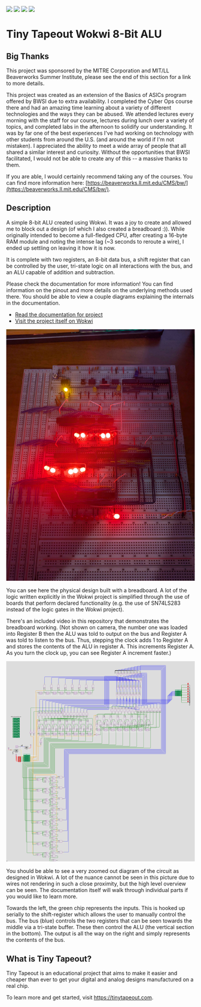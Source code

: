 ![](../../workflows/gds/badge.svg) ![](../../workflows/docs/badge.svg) ![](../../workflows/wokwi_test/badge.svg) ![](../../workflows/fpga/badge.svg)

# Tiny Tapeout Wokwi 8-Bit ALU 

## Big Thanks

This project was sponsored by the MITRE Corporation and MIT/LL Beaverworks Summer Institute, please see the end of this section for a link to more details.

This project was created as an extension of the Basics of ASICs program offered by BWSI due to extra availability. I completed the Cyber Ops course there and had an amazing time learning about a variety of different technologies and the ways they can be abused. We attended lectures every morning with the staff for our course, lectures during lunch over a variety of topics, and completed labs in the afternoon to solidify our understanding. It was by far one of the best experiences I've had working on technology with other students from around the U.S. (and around the world if I'm not mistaken). I appreciated the ability to meet a wide array of people that all shared a similar interest and curiosity. Without the opportunities that BWSI facilitated, I would not be able to create any of this -- a massive thanks to them.

If you are able, I would certainly recommend taking any of the courses. You can find more information here: [https://beaverworks.ll.mit.edu/CMS/bw/](https://beaverworks.ll.mit.edu/CMS/bw/).

## Description

A simple 8-bit ALU created using Wokwi. It was a joy to create and allowed me to block out a design (of which I also created a breadboard :)). While originally intended to become a full-fledged CPU, after creating a 16-byte RAM module and noting the intense lag (~3 seconds to reroute a wire), I ended up settling on leaving it how it is now.

It is complete with two registers, an 8-bit data bus, a shift register that can be controlled by the user, tri-state logic on all interactions with the bus, and an ALU capable of addition and subtraction.

Please check the documentation for more information! You can find information on the pinout and more details on the underlying methods used there. You should be able to view a couple diagrams explaining the internals in the documentation.

- [Read the documentation for project](docs/info.md)
- [Visit the project itself on Wokwi](https://wokwi.com/projects/407852791999030273)

![Picture of Breadboard](breadboard_pic.jpg)

You can see here the physical design built with a breadboard. A lot of the logic written explicitly in the Wokwi project is simplified through the use of boards that perform declared functionality (e.g. the use of SN74LS283 instead of the logic gates in the Wokwi project).

There's an included video in this repository that demonstrates the breadboard working. (Not shown on camera, the number one was loaded into Register B then the ALU was told to output on the bus and Register A  was told to listen to the bus. Thus, stepping the clock adds 1 to Register A and stores the contents of the ALU in register A. This increments Register A. As you turn the clock up, you can see Register A increment faster.)

![Circuit Diagram Screenshot from Wokwi](circuit.png)

You should be able to see a very zoomed out diagram of the circuit as designed in Wokwi. A lot of the nuance cannot be seen in this picture due to wires not rendering in such a close proximity, but the high level overview can be seen. The documentation itself will walk through individual parts if you would like to learn more.

Towards the left, the green chip represents the inputs. This is hooked up serially to the shift-register which allows the user to manually control the bus. The bus (blue) controls the two registers that can be seen towards the middle via a tri-state buffer. These then control the ALU (the vertical section in the bottom). The output is all the way on the right and simply represents the contents of the bus.

## What is Tiny Tapeout?

Tiny Tapeout is an educational project that aims to make it easier and cheaper than ever to get your digital and analog designs manufactured on a real chip.

To learn more and get started, visit https://tinytapeout.com.

